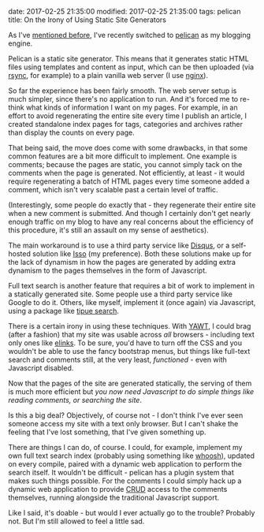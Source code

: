 date: 2017-02-25 21:35:00
modified: 2017-02-25 21:35:00
tags: pelican
title: On the Irony of Using Static Site Generators

As I've [mentioned before][1], I've recently switched to [pelican][2] as my
blogging engine.

Pelican is a static site generator.  This means that it generates static
HTML files using templates and content as input, which can be then uploaded
(via [rsync][3], for example) to a plain vanilla web server (I use
[nginx][4]).

So far the experience has been fairly smooth.  The web server setup is much
simpler, since there's no application to run. And it's forced me to re-think
what kinds of information I want on my pages. For example, in an effort to
avoid regenerating the entire site every time I publish an article, I
created standalone index pages for tags, categories and archives rather than
display the counts on every page.

That being said, the move does come with some drawbacks, in that some common
features are a bit more difficult to implement.  One example is comments;
because the pages are static, you cannot simply tack on the comments when
the page is generated. Not efficiently, at least - it would require
regenerating a batch of HTML pages every time someone added a comment, which
isn't very scalable past a certain level of traffic.

(Interestingly, some people do exactly that - they regenerate their entire
site when a new comment is submitted.  And though I certainly don't get
nearly enough traffic on my blog to have any real concerns about the
efficiency of this procedure, it's still an assault on my sense of
aesthetics).

The main workaround is to use a third party service like [Disqus][5], or a
self-hosted solution like [Isso][6] (my preference).  Both these solutions
make up for the lack of dynamism in how the pages are generated by adding
extra dynamism to the pages themselves in the form of Javascript.

Full text search is another feature that requires a bit of work to implement
in a statically generated site.  Some people use a third party service like
Google to do it.  Others, like myself, implement it (once again) via
Javascript, using a package like [tipue search][7].

There is a certain irony in using these techniques. With [YAWT][8], I could
brag (after a fashion) that my site was usable across *all* browsers -
including text only ones like [elinks][9].  To be sure, you'd have to turn
off the CSS and you wouldn't be able to use the fancy bootstrap menus, but
things like full-text search and comments still, at the very least,
*functioned* - even with Javascript disabled.

Now that the pages of the site are generated statically, the serving of them
is much more efficient but *you now need Javascript to do simple things like
reading comments, or searching the site*.

Is this a big deal?  Objectively, of course not - I don't think I've ever
seen someone access my site with a text only browser.  But I can't shake the
feeling that I've lost something, that I've given something up.

There are things I can do, of course.  I could, for example, implement my
own full text search index (probably using something like [whoosh][10]),
updated on every compile, paired with a dynamic web application to perform
the search itself.  It wouldn't be difficult - pelican has a plugin system
that makes such things possible.  For the comments I could simply hack up a
dynamic web application to provide [CRUD][11] access to the comments
themselves, running alongside the traditional Javascript support.

Like I said, it's doable - but would I ever actually go to the trouble?
Probably not.  But I'm still allowed to feel a little sad.

[1]: /2016/12/12/pelican-move
[2]: https://blog.getpelican.com/
[3]: https://rsync.samba.org/
[4]: https://www.nginx.com/resources/wiki/
[5]: https://disqus.com/
[6]: https://posativ.org/isso/
[7]: http://www.tipue.com/search/
[8]: https://github.com/drivet/yawt
[9]: http://elinks.or.cz/
[10]: https://pypi.python.org/pypi/Whoosh/
[11]: https://en.wikipedia.org/wiki/Create,_read,_update_and_delete
